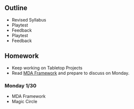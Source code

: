 ## Outline
- Revised Syllabus
- Playtest
- Feedback
- Playtest
- Feedback

## Homework
- Keep working on Tabletop Projects
- Read [MDA Framework]() and prepare to discuss on Monday.


### Monday 1/30
- MDA Framework
- Magic Circle
